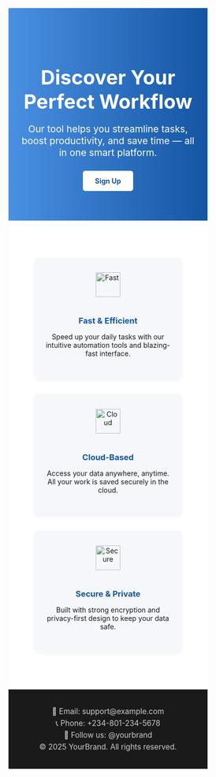 <!DOCTYPE html>
<html lang="en">
<head>
  <meta charset="UTF-8">
  <title>Landing Page</title>
  <meta name="viewport" content="width=device-width, initial-scale=1.0">
  <style>
    * {
      box-sizing: border-box;
      margin: 0;
      padding: 0;
    }

    body {
      font-family: 'Segoe UI', sans-serif;
      line-height: 1.6;
      background-color: #f8f9fc;
      color: #333;
    }

    a {
      text-decoration: none;
      color: inherit;
    }

    /* Hero Section */
    .hero {
      background: linear-gradient(to right, #4a90e2, #1455a3);
      color: white;
      padding: 60px 20px;
      text-align: center;
    }

    .hero h1 {
      font-size: 2.5rem;
      margin-bottom: 15px;
    }

    .hero p {
      font-size: 1.2rem;
      margin-bottom: 25px;
      max-width: 600px;
      margin-inline: auto;
    }

    .cta-button {
      background-color: white;
      color: #1455a3;
      padding: 12px 25px;
      font-weight: bold;
      border-radius: 5px;
      display: inline-block;
      transition: background 0.3s;
    }

    .cta-button:hover {
      background-color: #f0f0f0;
    }

    /* Features Section */
    .features {
      display: flex;
      flex-wrap: wrap;
      justify-content: center;
      padding: 60px 20px;
      background-color: #ffffff;
    }

    .feature {
      flex: 1 1 300px;
      max-width: 300px;
      margin: 15px;
      background: #f5f7fa;
      border-radius: 10px;
      padding: 30px 20px;
      text-align: center;
      box-shadow: 0 2px 8px rgba(0,0,0,0.05);
    }

    .feature img {
      width: 50px;
      margin-bottom: 15px;
    }

    .feature h3 {
      margin-bottom: 10px;
      color: #1455a3;
    }

    /* Footer */
    footer {
      background-color: #1a1a1a;
      color: white;
      padding: 30px 20px;
      text-align: center;
    }

    footer p, footer a {
      font-size: 0.95rem;
      color: #ccc;
      margin: 5px 0;
    }

    footer a:hover {
      color: #fff;
    }

    /* Responsive Headline Size */
    @media (max-width: 600px) {
      .hero h1 {
        font-size: 2rem;
      }

      .hero p {
        font-size: 1rem;
      }
    }
  </style>
</head>
<body>

  <!-- Hero Section -->
  <section class="hero">
    <h1>Discover Your Perfect Workflow</h1>
    <p>Our tool helps you streamline tasks, boost productivity, and save time — all in one smart platform.</p>
    <a href="#signup" class="cta-button">Sign Up</a>
  </section>

  <!-- Features Section -->
  <section class="features">
    <div class="feature">
      <img src="https://img.icons8.com/ios-filled/50/4a90e2/lightning-bolt.png" alt="Fast">
      <h3>Fast & Efficient</h3>
      <p>Speed up your daily tasks with our intuitive automation tools and blazing-fast interface.</p>
    </div>
    <div class="feature">
      <img src="https://img.icons8.com/ios-filled/50/4a90e2/cloud.png" alt="Cloud">
      <h3>Cloud-Based</h3>
      <p>Access your data anywhere, anytime. All your work is saved securely in the cloud.</p>
    </div>
    <div class="feature">
      <img src="https://img.icons8.com/ios-filled/50/4a90e2/lock--v1.png" alt="Secure">
      <h3>Secure & Private</h3>
      <p>Built with strong encryption and privacy-first design to keep your data safe.</p>
    </div>
  </section>

  <!-- Footer Section -->
  <footer>
    <p>📧 Email: support@example.com</p>
    <p>📞 Phone: +234-801-234-5678</p>
    <p>🔗 Follow us: <a href="https://instagram.com/yourbrand" target="_blank">@yourbrand</a></p>
    <p>© 2025 YourBrand. All rights reserved.</p>
  </footer>

</body>
</html>
